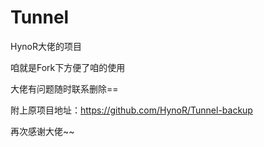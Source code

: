 # Tunnel

HynoR大佬的项目

咱就是Fork下方便了咱的使用

大佬有问题随时联系删除==

附上原项目地址：https://github.com/HynoR/Tunnel-backup

再次感谢大佬~~

